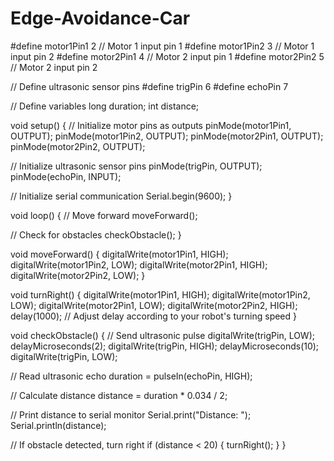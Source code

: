 # Edge-Avoidance-Car

#define motor1Pin1 2 // Motor 1 input pin 1
#define motor1Pin2 3 // Motor 1 input pin 2
#define motor2Pin1 4 // Motor 2 input pin 1
#define motor2Pin2 5 // Motor 2 input pin 2


// Define ultrasonic sensor pins
#define trigPin 6
#define echoPin 7


// Define variables
long duration;
int distance;


void setup() {
  // Initialize motor pins as outputs
  pinMode(motor1Pin1, OUTPUT);
  pinMode(motor1Pin2, OUTPUT);
  pinMode(motor2Pin1, OUTPUT);
  pinMode(motor2Pin2, OUTPUT);


  // Initialize ultrasonic sensor pins
  pinMode(trigPin, OUTPUT);
  pinMode(echoPin, INPUT);


  // Initialize serial communication
  Serial.begin(9600);
}


void loop() {
  // Move forward
  moveForward();
 
  // Check for obstacles
  checkObstacle();
}


void moveForward() {
  digitalWrite(motor1Pin1, HIGH);
  digitalWrite(motor1Pin2, LOW);
  digitalWrite(motor2Pin1, HIGH);
  digitalWrite(motor2Pin2, LOW);
}


void turnRight() {
  digitalWrite(motor1Pin1, HIGH);
  digitalWrite(motor1Pin2, LOW);
  digitalWrite(motor2Pin1, LOW);
  digitalWrite(motor2Pin2, HIGH);
  delay(1000); // Adjust delay according to your robot's turning speed
}


void checkObstacle() {
  // Send ultrasonic pulse
  digitalWrite(trigPin, LOW);
  delayMicroseconds(2);
  digitalWrite(trigPin, HIGH);
  delayMicroseconds(10);
  digitalWrite(trigPin, LOW);
 
  // Read ultrasonic echo
  duration = pulseIn(echoPin, HIGH);
 
  // Calculate distance
  distance = duration * 0.034 / 2;
 
  // Print distance to serial monitor
  Serial.print("Distance: ");
  Serial.println(distance);
 
  // If obstacle detected, turn right
  if (distance < 20) {
    turnRight();
  }
}
